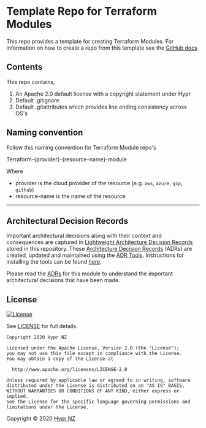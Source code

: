 # Template Repo for Terraform Modules

This repo provides a template for creating Terraform Modules. For information on how to create a repo from this template see the [GitHub docs](https://help.github.com/en/github/creating-cloning-and-archiving-repositories/creating-a-repository-from-a-template)

## Contents
This repo contains,

1. An Apache 2.0 default license with a copyright statement under Hypr
1. Default .gitignore
1. Default .gitattributes which provides line ending consistency across OS's

## Naming convention

Follow this naming convention for Terraform Module repo's

Terraform-{provider}-{resource-name}-module

Where
 * provider is the cloud provider of the resource (e.g. `aws`, `azure`, `gcp`, `github`)
 * resource-name is the name of the resource
 
 ---
 
 ## Architectural Decision Records

Important architectural decisions along with their context and consequences are
captured in <a
href="https://www.thoughtworks.com/radar/techniques/lightweight-architecture-decision-records">Lightweight Architecture Decision Records</a>
stored in this repository. These <a
href="http://thinkrelevance.com/blog/2011/11/15/documenting-architecture-decisions">Architecture
Decision Records</a> (ADRs) are created, updated and maintained using the <a
href="https://github.com/npryce/adr-tools">ADR Tools</a>. Instructions for
installing the tools can be found <a
href="https://github.com/npryce/adr-tools/blob/master/INSTALL.md">here</a>.

Please read the [ADRs](docs/architecture/decisions/README.md) for this module to
understand the important architectural decisions that have been made.

## License

[![License](https://img.shields.io/badge/License-Apache%202.0-blue.svg)](https://opensource.org/licenses/Apache-2.0)

See [LICENSE](LICENSE) for full details.

```
Copyright 2020 Hypr NZ

Licensed under the Apache License, Version 2.0 (the "License");
you may not use this file except in compliance with the License.
You may obtain a copy of the License at

  http://www.apache.org/licenses/LICENSE-2.0

Unless required by applicable law or agreed to in writing, software
distributed under the License is distributed on an "AS IS" BASIS,
WITHOUT WARRANTIES OR CONDITIONS OF ANY KIND, either express or implied.
See the License for the specific language governing permissions and
limitations under the License.
```

Copyright &copy; 2020 [Hypr NZ](https://www.hypr.nz/)

